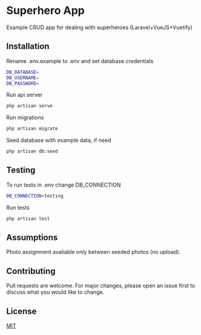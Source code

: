 # Superhero App

Example CRUD app for dealing with superheroes (Laravel+VueJS+Vuetify)

## Installation

Rename .env.example to .env and set database credentials

```bash
DB_DATABASE=
DB_USERNAME=
DB_PASSWORD=
```

Run api server

```bash
php artisan serve
```

Run migrations

```bash
php artisan migrate
```

Seed database with example data, if need

```bash
php artisan db:seed
```

## Testing

To run tests in .env change DB_CONNECTION

```bash
DB_CONNECTION=testing
```

Run tests

```bash
php artisan test
```

## Assumptions

Photo assignment avaliable only between seeded photos (no upload).

## Contributing

Pull requests are welcome. For major changes, please open an issue first to discuss what you would like to change.

## License

[MIT](https://choosealicense.com/licenses/mit/)
